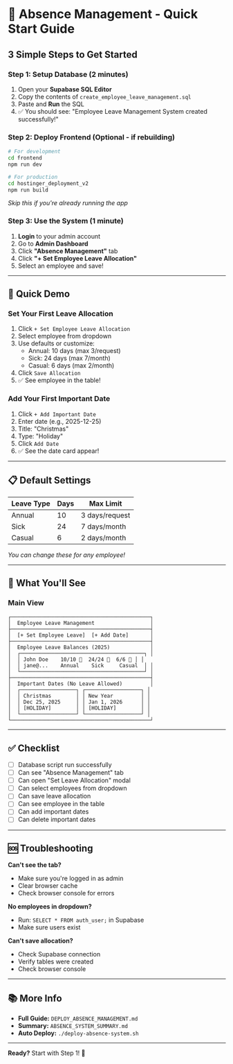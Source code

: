 # 🚀 Absence Management - Quick Start Guide

## 3 Simple Steps to Get Started

### Step 1: Setup Database (2 minutes)

1. Open your **Supabase SQL Editor**
2. Copy the contents of `create_employee_leave_management.sql`
3. Paste and **Run** the SQL
4. ✅ You should see: "Employee Leave Management System created successfully!"

### Step 2: Deploy Frontend (Optional - if rebuilding)

```bash
# For development
cd frontend
npm run dev

# For production
cd hostinger_deployment_v2
npm run build
```

*Skip this if you're already running the app*

### Step 3: Use the System (1 minute)

1. **Login** to your admin account
2. Go to **Admin Dashboard**
3. Click **"Absence Management"** tab
4. Click **"+ Set Employee Leave Allocation"**
5. Select an employee and save!

---

## 🎯 Quick Demo

### Set Your First Leave Allocation

1. Click `+ Set Employee Leave Allocation`
2. Select employee from dropdown
3. Use defaults or customize:
   - Annual: 10 days (max 3/request)
   - Sick: 24 days (max 7/month)
   - Casual: 6 days (max 2/month)
4. Click `Save Allocation`
5. ✅ See employee in the table!

### Add Your First Important Date

1. Click `+ Add Important Date`
2. Enter date (e.g., 2025-12-25)
3. Title: "Christmas"
4. Type: "Holiday"
5. Click `Add Date`
6. ✅ See the date card appear!

---

## 📋 Default Settings

| Leave Type | Days | Max Limit |
|------------|------|-----------|
| Annual | 10 | 3 days/request |
| Sick | 24 | 7 days/month |
| Casual | 6 | 2 days/month |

*You can change these for any employee!*

---

## 🎨 What You'll See

### Main View
```
┌─────────────────────────────────────────────┐
│  Employee Leave Management                  │
├─────────────────────────────────────────────┤
│  [+ Set Employee Leave]  [+ Add Date]       │
├─────────────────────────────────────────────┤
│  Employee Leave Balances (2025)             │
│  ┌────────────────────────────────────────┐ │
│  │ John Doe    10/10 📗  24/24 📘  6/6 📙 │ │
│  │ jane@...    Annual    Sick     Casual  │ │
│  └────────────────────────────────────────┘ │
├─────────────────────────────────────────────┤
│  Important Dates (No Leave Allowed)         │
│  ┌──────────────────┐ ┌──────────────────┐ │
│  │ Christmas        │ │ New Year         │ │
│  │ Dec 25, 2025     │ │ Jan 1, 2026      │ │
│  │ [HOLIDAY]        │ │ [HOLIDAY]        │ │
│  └──────────────────┘ └──────────────────┘ │
└─────────────────────────────────────────────┘
```

---

## ✅ Checklist

- [ ] Database script run successfully
- [ ] Can see "Absence Management" tab
- [ ] Can open "Set Leave Allocation" modal
- [ ] Can select employees from dropdown
- [ ] Can save leave allocation
- [ ] Can see employee in the table
- [ ] Can add important dates
- [ ] Can delete important dates

---

## 🆘 Troubleshooting

**Can't see the tab?**
- Make sure you're logged in as admin
- Clear browser cache
- Check browser console for errors

**No employees in dropdown?**
- Run: `SELECT * FROM auth_user;` in Supabase
- Make sure users exist

**Can't save allocation?**
- Check Supabase connection
- Verify tables were created
- Check browser console

---

## 📚 More Info

- **Full Guide:** `DEPLOY_ABSENCE_MANAGEMENT.md`
- **Summary:** `ABSENCE_SYSTEM_SUMMARY.md`
- **Auto Deploy:** `./deploy-absence-system.sh`

---

**Ready?** Start with Step 1! 🎉



